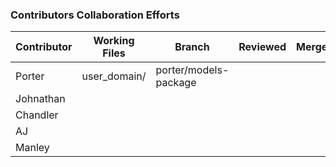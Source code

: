 ### Contributors Collaboration Efforts
|Contributor|Working Files|Branch|Reviewed|Merged|
|-----------|-------------|------|--------|------|
|Porter     |user_domain/ |porter/models-package|||
|Johnathan  ||||
|Chandler   ||||
|AJ         ||||
|Manley     ||||
